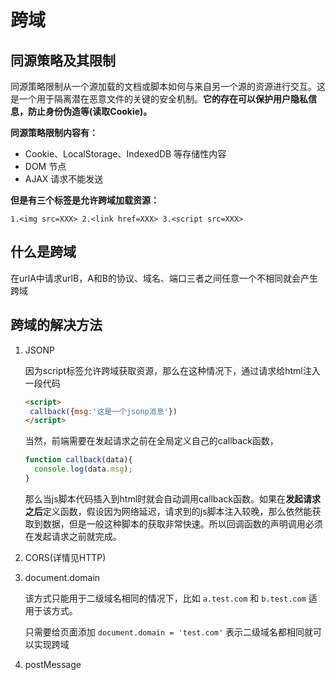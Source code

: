 # 跨域

## 同源策略及其限制

同源策略限制从一个源加载的文档或脚本如何与来自另一个源的资源进行交互。这是一个用于隔离潜在恶意文件的关键的安全机制。**它的存在可以保护用户隐私信息，防止身份伪造等(读取Cookie)。**

**同源策略限制内容有：**

- Cookie、LocalStorage、IndexedDB 等存储性内容
- DOM 节点
- AJAX 请求不能发送

**但是有三个标签是允许跨域加载资源：**

```
1.<img src=XXX> 2.<link href=XXX> 3.<script src=XXX>
```

## 什么是跨域

在urlA中请求urlB，A和B的协议、域名、端口三者之间任意一个不相同就会产生跨域

## 跨域的解决方法

1. JSONP

   因为script标签允许跨域获取资源，那么在这种情况下，通过请求给html注入一段代码

   ```html
   <script>
   	callback({msg:'这是一个jsonp消息'})
   </script>
   ```

   当然，前端需要在发起请求之前在全局定义自己的callback函数，

   ```js
   function callback(data){
     console.log(data.msg);
   }
   ```

   那么当js脚本代码插入到html时就会自动调用callback函数。如果在**发起请求之后**定义函数，假设因为网络延迟，请求到的js脚本注入较晚，那么依然能获取到数据，但是一般这种脚本的获取非常快速。所以回调函数的声明调用必须在发起请求之前就完成。

2. CORS(详情见HTTP)

3. document.domain

   该方式只能用于二级域名相同的情况下，比如 `a.test.com` 和 `b.test.com` 适用于该方式。

   只需要给页面添加 `document.domain = 'test.com'` 表示二级域名都相同就可以实现跨域

4. postMessage

